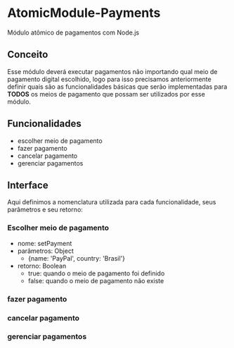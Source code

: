 # AtomicModule-Payments

Módulo atômico de pagamentos com Node.js

## Conceito

Esse módulo deverá executar pagamentos não importando qual meio de pagamento digital escolhido, logo para isso precisamos anteriormente definir quais são as funcionalidades básicas que serão implementadas para **TODOS** os meios de pagamento que possam ser utilizados por esse módulo.

## Funcionalidades

- escolher meio de pagamento
- fazer pagamento
- cancelar pagamento
- gerenciar pagamentos

## Interface

Aqui definimos a nomenclatura utilizada para cada funcionalidade, seus parâmetros e seu retorno:

### Escolher meio de pagamento

- nome: setPayment
- parâmetros: Object 
  - {name: 'PayPal', country: 'Brasil'}
- retorno: Boolean
  - true: quando o meio de pagamento foi definido
  - false: quando o meio de pagamento não existe

### fazer pagamento
### cancelar pagamento
### gerenciar pagamentos

